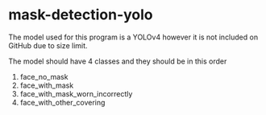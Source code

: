 # mask-detection-yolo

The model used for this program is a YOLOv4 however it is not included on GitHub due to size limit.


The model should have 4 classes and they should be in this order
1) face_no_mask
2) face_with_mask
3) face_with_mask_worn_incorrectly
4) face_with_other_covering
